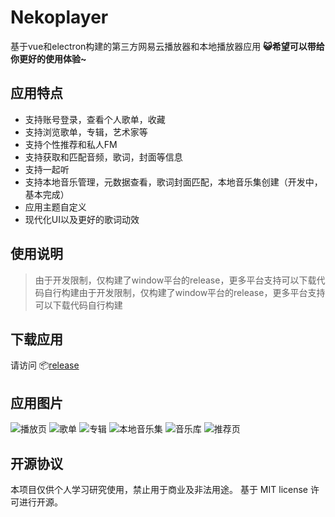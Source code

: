 # Nekoplayer
基于vue和electron构建的第三方网易云播放器和本地播放器应用
**😺希望可以带给你更好的使用体验~**
## 应用特点
- 支持账号登录，查看个人歌单，收藏
- 支持浏览歌单，专辑，艺术家等
- 支持个性推荐和私人FM
- 支持获取和匹配音频，歌词，封面等信息
- 支持一起听
- 支持本地音乐管理，元数据查看，歌词封面匹配，本地音乐集创建（开发中，基本完成）
- 应用主题自定义
- 现代化UI以及更好的歌词动效

## 使用说明
> 由于开发限制，仅构建了window平台的release，更多平台支持可以下载代码自行构建由于开发限制，仅构建了window平台的release，更多平台支持可以下载代码自行构建

## 下载应用
请访问 📦[release](https://gitee.com/aqcatqwq/nekoplayer/releases)

## 应用图片
![播放页](https://gitee.com/aqcatqwq/nekoplayer/raw/master/images/player.png)
![歌单](https://gitee.com/aqcatqwq/nekoplayer/raw/master/images/playlist.png)
![专辑](https://gitee.com/aqcatqwq/nekoplayer/raw/master/images/album.png)
![本地音乐集](https://gitee.com/aqcatqwq/nekoplayer/raw/master/images/localmusic.png)
![音乐库](https://gitee.com/aqcatqwq/nekoplayer/raw/master/images/library.png)
![推荐页](https://gitee.com/aqcatqwq/nekoplayer/raw/master/images/recomend.png)

## 开源协议
本项目仅供个人学习研究使用，禁止用于商业及非法用途。
基于 MIT license 许可进行开源。


